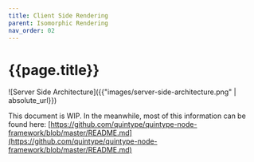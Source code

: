 ```yaml
---
title: Client Side Rendering
parent: Isomorphic Rendering
nav_order: 02
---
```


# {{page.title}}

![Server Side Architecture]({{"images/server-side-architecture.png" | absolute_url}})

This document is WIP. In the meanwhile, most of this information can be found here: [https://github.com/quintype/quintype-node-framework/blob/master/README.md](https://github.com/quintype/quintype-node-framework/blob/master/README.md)

